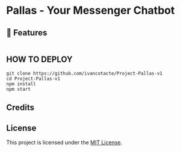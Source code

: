 # Pallas - Your Messenger Chatbot

## 🚀 Features

~~~

~~~


## HOW TO DEPLOY

~~~
git clone https://github.com/ivancotacte/Project-Pallas-v1
cd Project-Pallas-v1
npm install
npm start
~~~

## Credits


## License

This project is licensed under the [MIT License](LICENSE).